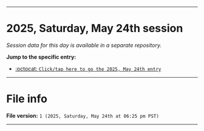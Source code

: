 
***

# 2025, Saturday, May 24th session

_Session data for this day is available in a separate repository._

**Jump to the specific entry:**

- [:octocat: `Click/tap here to go the 2025, May 24th entry`](https://github.com/seanpm2001/SeansLifeArchive_Images_TinyTower_Y2025/tree/SeansLifeArchive_Images_TinyTower_Y2025_Main-dev/2025/05_May/24/)

***

# File info

**File version:** `1 (2025, Saturday, May 24th at 06:25 pm PST)`

***
